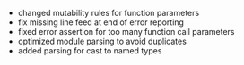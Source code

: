 - changed mutability rules for function parameters
- fix missing line feed at end of error reporting
- fixed error assertion for too many function call parameters
- optimized module parsing to avoid duplicates
- added parsing for cast to named types
